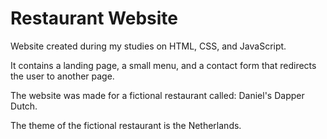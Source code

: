 # Restaurant Website
Website created during my studies on HTML, CSS, and JavaScript.

It contains a landing page, a small menu, and a contact form that redirects the user to another page.

The website was made for a fictional restaurant called: Daniel's Dapper Dutch.

The theme of the fictional restaurant is the Netherlands.
